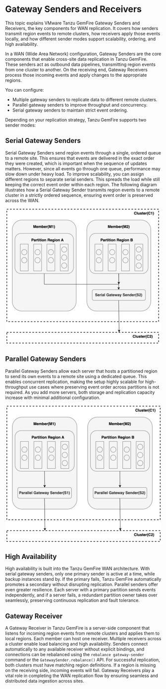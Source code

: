 # Gateway Senders and Receivers

This topic explains VMware Tanzu GemFire Gateway Senders and Receivers, the key components for WAN replication. It covers how senders transmit region events to remote clusters, how receivers apply those events locally, and how different sender modes support scalability, ordering, and high availability.

In a WAN (Wide Area Network) configuration, Gateway Senders are the core components that enable cross-site data replication in Tanzu GemFire. These senders act as outbound data pipelines, transmitting region events from one cluster to another. On the receiving end, Gateway Receivers process those incoming events and apply changes to the appropriate regions.

You can configure:

* Multiple gateway senders to replicate data to different remote clusters.
* Parallel gateway senders to improve throughput and concurrency.
* Serial gateway senders to maintain strict event ordering.

Depending on your replication strategy, Tanzu GemFire supports two sender modes:

## Serial Gateway Senders

Serial Gateway Senders send region events through a single, ordered queue to a remote site. This ensures that events are delivered in the exact order they were created, which is important when the sequence of updates matters. However, since all events go through one queue, performance may slow down under heavy load. To improve scalability, you can assign different regions to separate serial senders. This spreads the load while still keeping the correct event order within each region. The following diagram illustrates how a Serial Gateway Sender transmits region events to a remote cluster in a strictly ordered sequence, ensuring event order is preserved across the WAN.

![SGR](images/image2.png)

## Parallel Gateway Senders

Parallel Gateway Senders allow each server that hosts a partitioned region to send its own events to a remote site using a dedicated queue. This enables concurrent replication, making the setup highly scalable for high-throughput use cases where preserving event order across partitions is not required. As you add more servers, both storage and replication capacity increase with minimal additional configuration.

![PGR](images/image3.png)

## High Availability

High availability is built into the Tanzu GemFire WAN architecture. With serial gateway senders, only one primary sender is active at a time, while backup instances stand by. If the primary fails, Tanzu GemFire automatically promotes a secondary without disrupting replication. Parallel senders offer even greater resilience. Each server with a primary partition sends events independently, and if a server fails, a redundant partition owner takes over seamlessly, preserving continuous replication and fault tolerance.

## Gateway Receiver

A Gateway Receiver in Tanzu GemFire is a server-side component that listens for incoming region events from remote clusters and applies them to local regions. Each member can host one receiver. Multiple receivers across a cluster enable load balancing and high availability. Senders connect automatically to any available receiver without explicit bindings, and connections can be rebalanced using the `rebalance gateway-sender` command or the `GatewaySender.rebalance()` API. For successful replication, both clusters must have matching region definitions. If a region is missing on the receiving side, incoming events will fail. Gateway Receivers play a vital role in completing the WAN replication flow by ensuring seamless and distributed data ingestion across sites.


